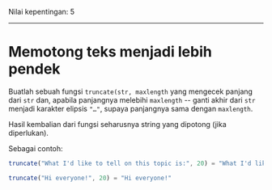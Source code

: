 Nilai kepentingan: 5

---

# Memotong teks menjadi lebih pendek

Buatlah sebuah fungsi `truncate(str, maxlength` yang mengecek panjang dari `str` dan, apabila panjangnya melebihi `maxlength` -- ganti akhir dari `str` menjadi karakter elipsis `"…"`, supaya panjangnya sama dengan `maxlength`.

Hasil kembalian dari fungsi seharusnya string yang dipotong (jika diperlukan).

Sebagai contoh:

```js
truncate("What I'd like to tell on this topic is:", 20) = "What I'd like to te…"

truncate("Hi everyone!", 20) = "Hi everyone!"
```
